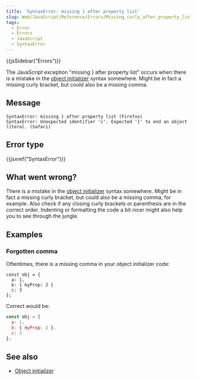 ```yaml
---
title: 'SyntaxError: missing } after property list'
slug: Web/JavaScript/Reference/Errors/Missing_curly_after_property_list
tags:
  - Error
  - Errors
  - JavaScript
  - SyntaxError
---
```


{{jsSidebar("Errors")}}

The JavaScript exception "missing } after property list" occurs when there is a mistake
in the [object initializer](/en-US/docs/Web/JavaScript/Reference/Operators/Object_initializer) syntax somewhere.
Might be in fact a missing curly bracket, but could also be a missing comma.

## Message

```
SyntaxError: missing } after property list (Firefox)
SyntaxError: Unexpected identifier 'c'. Expected '}' to end an object literal. (Safari)
```

## Error type

{{jsxref("SyntaxError")}}

## What went wrong?

There is a mistake in the [object initializer](/en-US/docs/Web/JavaScript/Reference/Operators/Object_initializer)
syntax somewhere. Might be in fact a missing curly bracket, but could
also be a missing comma, for example. Also check if any closing curly brackets or
parenthesis are in the correct order. Indenting or formatting the code a bit nicer might
also help you to see through the jungle.

## Examples

### Forgotten comma

Oftentimes, there is a missing comma in your object initializer code:

```js-nolint example-bad
const obj = {
  a: 1,
  b: { myProp: 2 }
  c: 3
};
```

Correct would be:

```js example-good
const obj = {
  a: 1,
  b: { myProp: 2 },
  c: 3
};
```

## See also

- [Object initializer](/en-US/docs/Web/JavaScript/Reference/Operators/Object_initializer)
